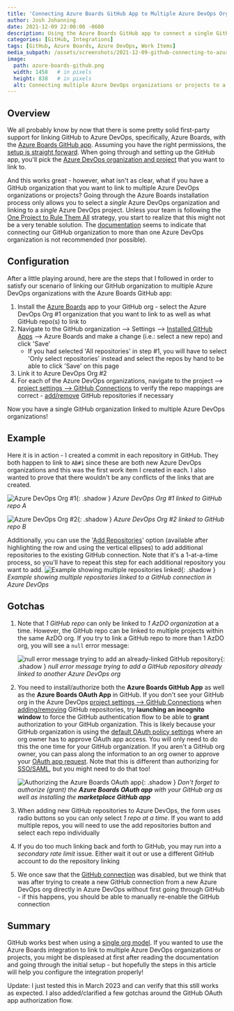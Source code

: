 ```yaml
---
title: 'Connecting Azure Boards GitHub App to Multiple Azure DevOps Orgs/Projects'
author: Josh Johanning
date: 2021-12-09 22:00:00 -0600
description: Using the Azure Boards GitHub app to connect a single GitHub organization to multiple Azure DevOps organizations or projects for work item integration
categories: [GitHub, Integrations]
tags: [GitHub, Azure Boards, Azure DevOps, Work Items]
media_subpath: /assets/screenshots/2021-12-09-github-connecting-to-azure-boards-multiple-orgs
image:
  path: azure-boards-github.png
  width: 1458   # in pixels
  height: 838   # in pixels
  alt: Connecting multiple Azure DevOps organizations or projects to a GitHub org with the Azure Boards GitHub app
---
```


## Overview

We all probably know by now that there is some pretty solid first-party support for linking GitHub to Azure DevOps, specifically, Azure Boards, with the [Azure Boards GitHub app](https://docs.microsoft.com/en-us/azure/devops/boards/github/?view=azure-devops). Assuming you have the right permissions, the [setup is straight forward](https://docs.microsoft.com/en-us/azure/devops/boards/github/install-github-app?view=azure-devops). When going through and setting up the GitHub app, you'll pick the [Azure DevOps organization and project](https://docs.microsoft.com/en-us/azure/devops/boards/github/media/github-app/choose-azure-boards-project.png?view=azure-devops) that you want to link to.

And this works great - however, what isn't as clear, what if you have a GitHub organization that you want to link to multiple Azure DevOps organizations or projects? Going through the Azure Boards installation process only allows you to select a *single* Azure DevOps organization and linking to a *single* Azure DevOps project. Unless your team is following the [One Project to Rule Them All](https://colinsalmcorner.com/vsts-one-team-project-and-inverse-conway-maneuver/) strategy, you start to realize that this might not be a very tenable solution. The [documentation](https://docs.microsoft.com/en-us/azure/devops/boards/github/troubleshoot-github-connection?view=azure-devops#connecting-to-multiple-azure-devops-organizations) seems to indicate that connecting our GitHub organization to more than one Azure DevOps organization is not recommended (nor possible).

## Configuration

After a little playing around, here are the steps that I followed in order to satisfy our scenario of linking our GitHub organization to multiple Azure DevOps organizations with the Azure Boards GitHub app:

1. Install the [Azure Boards](https://github.com/marketplace/azure-boards) app to your GitHub org - select the Azure DevOps Org #1 organization that you want to link to as well as what GitHub repo(s) to link to
1. Navigate to the GitHub organization --> Settings --> [Installed GitHub Apps](https://docs.microsoft.com/en-us/azure/devops/boards/github/change-azure-boards-app-github-repository-access?view=azure-devops#change-repository-access) --> Azure Boards and make a change (i.e.: select a new repo) and click 'Save'
   - If you had selected 'All repositories' in step #1, you will have to select 'Only select repositories' instead and select the repos by hand to be able to click 'Save' on this page
1. Link it to Azure DevOps Org #2
1. For each of the Azure DevOps organizations, navigate to the project --> [project settings --> GitHub Connections](https://docs.microsoft.com/en-us/azure/devops/boards/github/add-remove-repositories?view=azure-devops#open-project-settingsgithub-connections) to verify the repo mappings are correct - [add/remove](https://docs.microsoft.com/en-us/azure/devops/boards/github/add-remove-repositories?view=azure-devops#add-or-remove-repositories-or-remove-a-connection) GitHub repositories if necessary

Now you have a single GitHub organization linked to multiple Azure DevOps organizations!

## Example

Here it is in action - I created a commit in each repository in GitHub. They both happen to link to `AB#1` since these are both new Azure DevOps organizations and this was the first work item I created in each. I also wanted to prove that there wouldn't be any conflicts of the links that are created.

![Azure DevOps Org #1](example-org-1.png ){: .shadow }
_Azure DevOps Org #1 linked to GitHub repo A_

![Azure DevOps Org #2](example-org-2.png ){: .shadow }
_Azure DevOps Org #2 linked to GitHub repo B_

Additionally, you can use the '[Add Repositories](https://learn.microsoft.com/en-us/azure/devops/boards/github/add-remove-repositories?view=azure-devops#add-or-remove-repositories-or-remove-a-connection)' option (available after highlighting the row and using the vertical ellipses) to add additional repositories to the existing GitHub connection. Note that it's a 1-at-a-time process, so you'll have to repeat this step for each additional repository you want to add.
![Example showing multiple repositories linked](multiple-repos-linked.png ){: .shadow }
_Example showing multiple repositories linked to a GitHub connection in Azure DevOps_

## Gotchas

1. Note that *1 GitHub repo* can only be linked to *1 AzDO organization* at a time. However, the GitHub repo can be linked to multiple projects within the same AzDO org. If you try to link a GitHub repo to more than 1 AzDO org, you will see a `null` error message:
   
   ![null error message trying to add an already-linked GitHub repository](null-error.png ){: .shadow }
  _null error message trying to add a GitHub repository already linked to another Azure DevOps org_
1. You need to install/authorize both the **Azure Boards GitHub App** as well as the **Azure Boards OAuth App** in GitHub. If you don't see your GitHub org in the Azure DevOps [project settings --> GitHub Connections](https://docs.microsoft.com/en-us/azure/devops/boards/github/add-remove-repositories?view=azure-devops#open-project-settingsgithub-connections) when [adding/removing](https://docs.microsoft.com/en-us/azure/devops/boards/github/add-remove-repositories?view=azure-devops#add-or-remove-repositories-or-remove-a-connection) GitHub repositories, try **launching an incognito window** to force the GitHub authentication flow to be able to **grant** authorization to your GitHub organization. This is likely because your GitHub organization is using the [default OAuth policy settings](https://docs.github.com/en/organizations/managing-oauth-access-to-your-organizations-data/about-oauth-app-access-restrictions#about-oauth-app-access-restrictions) where an org owner has to approve OAuth app access. You will only need to do this the one time for your GitHub organization. If you aren't a GitHub org owner, you can pass along the information to an org owner to approve your [OAuth app request](https://docs.github.com/en/organizations/managing-oauth-access-to-your-organizations-data/approving-oauth-apps-for-your-organization). Note that this is different than authorizing for [SSO/SAML](https://docs.github.com/en/enterprise-cloud@latest/apps/oauth-apps/using-oauth-apps/authorizing-oauth-apps#oauth-apps-and-organizations), but you might need to do that too!
   
   ![Authorizing the Azure Boards OAuth app](authorize-github.png ){: .shadow }
   _Don't forget to authorize (grant) the **Azure Boards OAuth app** with your GitHub org as well as installing the **marketplace GitHub app**_
2. When adding new GitHub repositories to Azure DevOps, the form uses radio buttons so you can only select *1 repo at a time*. If you want to add multiple repos, you will need to use the add repositories button and select each repo individually
3. If you do too much linking back and forth to GitHub, you may run into a *secondary rate limit* issue. Either wait it out or use a different GitHub account to do the repository linking
4. We once saw that the [GitHub connection](https://docs.microsoft.com/en-us/azure/devops/boards/github/add-remove-repositories?view=azure-devops#open-project-settingsgithub-connections) was disabled, but we think that was after trying to create a new GitHub connection from a new Azure DevOps org directly in Azure DevOps without first going through GitHub - if this happens, you should be able to manually re-enable the GitHub connection

## Summary

GitHub works best when using a [single org model](https://gist.github.com/rwnfoo/3e19747f6dc2c5b9cfb0ff9c89d834b4). If you wanted to use the Azure Boards integration to link to multiple Azure DevOps organizations or projects, you might be displeased at first after reading the documentation and going through the initial setup - but hopefully the steps in this article will help you configure the integration properly!

Update: I just tested this in March 2023 and can verify that this still works as expected. I also added/clarified a few gotchas around the GitHub OAuth app authorization flow.
